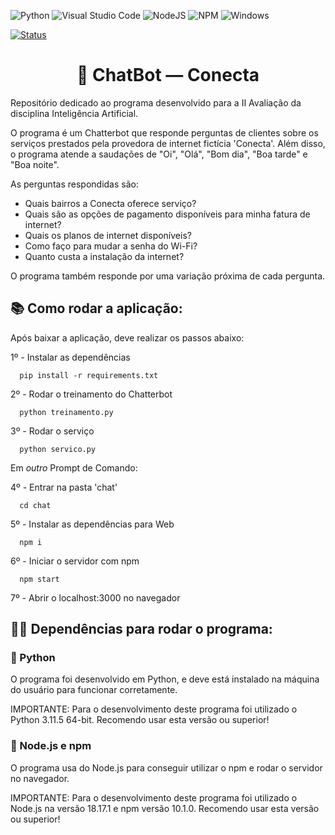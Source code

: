 ![Python](https://img.shields.io/badge/python-3670A0?style=for-the-badge&logo=python&logoColor=ffdd54) ![Visual Studio Code](https://img.shields.io/badge/Visual%20Studio%20Code-0078d7.svg?style=for-the-badge&logo=visual-studio-code&logoColor=white) ![NodeJS](https://img.shields.io/badge/node.js-6DA55F?style=for-the-badge&logo=node.js&logoColor=white) ![NPM](https://img.shields.io/badge/NPM-%23CB3837.svg?style=for-the-badge&logo=npm&logoColor=white) ![Windows](https://img.shields.io/badge/Windows-0078D6?style=for-the-badge&logo=windows&logoColor=white)

[![Status](https://img.shields.io/badge/Status-Concluído-blue)]()

<h1 align="center">🤖 ChatBot — Conecta</h1>

Repositório dedicado ao programa desenvolvido para a II Avaliação da disciplina Inteligência Artificial.

O programa é um Chatterbot que responde perguntas de clientes sobre os serviços prestados pela provedora de internet fictícia 'Conecta'.
Além disso, o programa atende a saudações de "Oi", "Olá", "Bom dia", "Boa tarde" e "Boa noite".

As perguntas respondidas são:
- Quais bairros a Conecta oferece serviço?
- Quais são as opções de pagamento disponíveis para minha fatura de internet?
- Quais os planos de internet disponíveis?
- Como faço para mudar a senha do Wi-Fi?
- Quanto custa a instalação da internet?

O programa também responde por uma variação próxima de cada pergunta.

<h2>📚 Como rodar a aplicação: </h3>
Após baixar a aplicação, deve realizar os passos abaixo:

1º - Instalar as dependências

      pip install -r requirements.txt
      
2º - Rodar o treinamento do Chatterbot

      python treinamento.py

3º - Rodar o serviço

      python servico.py

Em *outro* Prompt de Comando:

4º - Entrar na pasta 'chat'

      cd chat

5º - Instalar as dependências para Web

      npm i

6º - Iniciar o servidor com npm

      npm start

7º - Abrir o localhost:3000 no navegador
      
<h2>👋🏼 Dependências para rodar o programa: </h2>
<h3>🐍 Python</h3>
O programa foi desenvolvido em Python, e deve está instalado na máquina do usuário para funcionar corretamente.

IMPORTANTE: Para o desenvolvimento deste programa foi utilizado o Python 3.11.5 64-bit. Recomendo usar esta versão ou superior!

<h3>📗 Node.js e npm</h3>
O programa usa do Node.js para conseguir utilizar o npm e rodar o servidor no navegador.

IMPORTANTE: Para o desenvolvimento deste programa foi utilizado o Node.js na versão 18.17.1 e npm versão 10.1.0. Recomendo usar esta versão ou superior!
